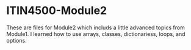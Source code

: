# ITIN4500-Module2
These are files for Module2 which includs a little advanced topics from Module1.
I learned how to use arrays, classes, dictionariess, loops, and options.
